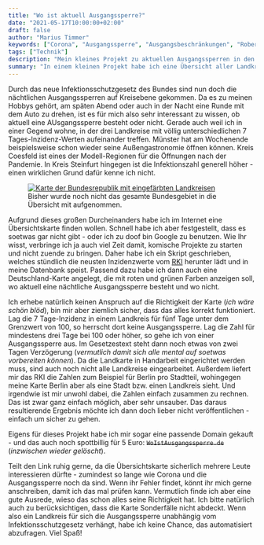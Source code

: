 ```yaml
---
title: "Wo ist aktuell Ausgangssperre?"
date: "2021-05-17T10:00:00+02:00"
draft: false
author: "Marius Timmer"
keywords: ["Corona", "Ausgangssperre", "Ausgangsbeschränkungen", "Robert Koch-Institut", "Landkreise"]
tags: ["Technik"]
description: "Mein kleines Projekt zu aktuellen Ausgangssperren in den Landkreisen"
summary: "In einem kleinen Projekt habe ich eine Übersicht aller Landkreise der Bundesrepublik bereit gestellt, die regelmäßig die Daten vom RKI auswertet, um anzuzeigen, wo überall AUsgangssperre herrscht und wo nicht."
---
```


Durch das neue Infektionsschutzgesetz des Bundes sind nun doch die nächtlichen Ausgangssperren auf Kreisebene gekommen. Da es zu meinen Hobbys gehört, am späten Abend oder auch in der Nacht eine Runde mit dem Auto zu drehen, ist es für mich also sehr interessant zu wissen, ob aktuell eine AUsgangssperre besteht oder nicht. Gerade auch weil ich in einer Gegend wohne, in der drei Landkreise mit völlig unterschiedlichen 7 Tages-Inzidenz-Werten aufeinander treffen. Münster hat am Wochenende beispielsweise schon wieder seine Außengastronomie öffnen können. Kreis Coesfeld ist eines der Modell-Regionen für die Öffnungen nach der Pandemie. In Kreis Steinfurt hingegen ist die Infektionszahl generell höher - einen wirklichen Grund dafür kenne ich nicht.

<figure role="group" class="right col3">
    <a href="https://woistausgangssperre.de/" target="_blank">
		<img
	        alt="Karte der Bundesrepublik mit eingefärbten Landkreisen"
	        srcset="/img/coronamap.webp"
	        src="/img/coronamap.webp"
	        />
	</a>
    <figcaption>Bisher wurde noch nicht das gesamte Bundesgebiet in die Übersicht mit aufgenommen.</figcaption>
</figure>

Aufgrund dieses großen Durcheinanders habe ich im Internet eine Übersichtskarte finden wollen. Schnell habe ich aber festgestellt, dass es soetwas gar nicht gibt - oder ich zu doof bin Google zu benutzen. Wie Ihr wisst, verbringe ich ja auch viel Zeit damit, komische Projekte zu starten und nicht zuende zu bringen. Daher habe ich ein Skript geschrieben, welches stündlich die neusten Inzidenzwerte vom <abbr title="Robert Koch-Institut">[RKI](https://www.rki.de/DE/Home/homepage_node.html)</abbr> herunter lädt und in meine Datenbank speist. Passend dazu habe ich dann auch eine Deutschland-Karte angelegt, die mit roten und grünen Farben anzeigen soll, wo aktuell eine nächtliche Ausgangssperre besteht und wo nicht.

Ich erhebe natürlich keinen Anspruch auf die Richtigkeit der Karte (_ich wäre schön blöd_), bin mir aber ziemlich sicher, dass das alles korrekt funktioniert. Lag die 7 Tage-Inzidenz in einem Landkreis für fünf Tage unter dem Grenzwert von 100, so herrscht dort keine Ausgangssperre. Lag die Zahl für mindestens drei Tage bei 100 oder höher, so gehe ich von einer Ausgangssperre aus. Im Gesetzestext steht dann noch etwas von zwei Tagen Verzögerung (_vermutlich damit sich alle mental auf soetwas vorbereiten können_).
Da die Landkarte in Handarbeit eingerichtet werden muss, sind auch noch nicht alle Landkreise eingearbeitet. Außerdem liefert mir das RKI die Zahlen zum Beispiel für Berlin pro Stadtteil, wohingegen meine Karte Berlin aber als eine Stadt bzw. einen Landkreis sieht. Und irgendwie ist mir unwohl dabei, die Zahlen einfach zusammen zu rechnen. Das ist zwar ganz einfach möglich, aber sehr unsauber. Das daraus resultierende Ergebnis möchte ich dann doch lieber nicht veröffentlichen - einfach um sicher zu gehen.

Eigens für dieses Projekt habe ich mir sogar eine passende Domain gekauft - und das auch noch spottbillig für 5 Euro: ~~`WoIstAusgangssperre.de`~~ (_inzwischen wieder gelöscht_).

Teilt den Link ruhig gerne, da die Übersichtskarte sicherlich mehrere Leute interessieren dürfte - zumindest so lange wie Corona und die Ausgangssperre noch da sind. Wenn ihr Fehler findet, könnt ihr mich gerne anschreiben, damit ich das mal prüfen kann. Vermutlich finde ich aber eine gute Ausrede, wieso das schon alles seine Richtigkeit hat. Ich bitte natürlich auch zu berücksichtigen, dass die Karte Sonderfälle nicht abdeckt. Wenn also ein Landkreis für sich die Ausgangssperre unabhängig vom Infektionsschutzgesetz verhängt, habe ich keine Chance, das automatisiert abzufragen. Viel Spaß!
